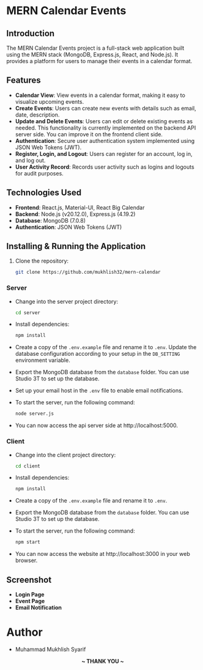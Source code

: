 
# MERN Calendar Events

## Introduction
The MERN Calendar Events project is a full-stack web application built using the MERN stack (MongoDB, Express.js, React, and Node.js). It provides a platform for users to manage their events in a calendar format.

## Features

- **Calendar View**: View events in a calendar format, making it easy to visualize upcoming events.
- **Create Events**: Users can create new events with details such as email, date, description.
- **Update and Delete Events**: Users can edit or delete existing events as needed. This functionality is currently implemented on the backend API server side. You can improve it on the frontend client side.
- **Authentication**: Secure user authentication system implemented using JSON Web Tokens (JWT).
- **Register, Login, and Logout**: Users can register for an account, log in, and log out.
- **User Activity Record**: Records user activity such as logins and logouts for audit purposes.

## Technologies Used

- **Frontend**: React.js, Material-UI, React Big Calendar
- **Backend**: Node.js (v20.12.0), Express.js (4.19.2)
- **Database**: MongoDB (7.0.8)
- **Authentication**: JSON Web Tokens (JWT)

## Installing & Running the Application

1. Clone the repository:

   ```bash
   git clone https://github.com/mukhlish32/mern-calendar
   ```
### Server
- Change into the server project directory:

   ```bash
   cd server
   ```

- Install dependencies:

   ```bash
   npm install
   ```

- Create a copy of the `.env.example` file and rename it to `.env`. Update the database configuration according to your setup in the `DB_SETTING` environment variable.

- Export the MongoDB database from the `database` folder. You can use Studio 3T to set up the database.

- Set up your email host in the `.env` file to enable email notifications.

- To start the server, run the following command:

   ```bash
   node server.js
   ```
- You can now access the api server side at http://localhost:5000.

### Client
- Change into the client project directory:

   ```bash
   cd client
   ```

- Install dependencies:

   ```bash
   npm install
   ```

- Create a copy of the `.env.example` file and rename it to `.env`.

- Export the MongoDB database from the `database` folder. You can use Studio 3T to set up the database.

- To start the server, run the following command:

   ```bash
   npm start
   ```
- You can now access the website at http://localhost:3000 in your web browser.


## Screenshot

- **Login Page**
- **Event Page**
- **Email Notification**

# Author
- Muhammad Mukhlish Syarif



<p align="center"><b> ~ THANK YOU ~ </b></p>